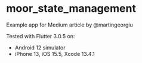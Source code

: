 # moor_state_management

Example app for Medium article by @martingeorgiu

Tested with Flutter 3.0.5 on:

- Android 12 simulator
- iPhone 13, iOS 15.5, Xcode 13.4.1
